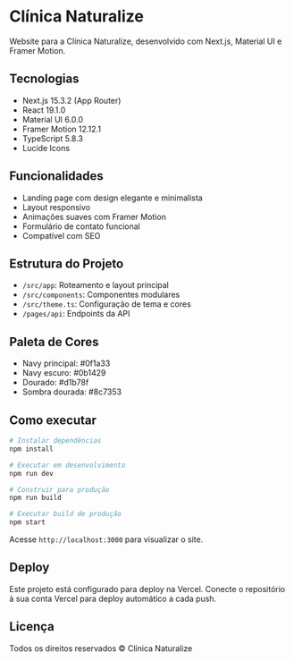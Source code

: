# Clínica Naturalize

Website para a Clínica Naturalize, desenvolvido com Next.js, Material UI e Framer Motion.

## Tecnologias

- Next.js 15.3.2 (App Router)
- React 19.1.0
- Material UI 6.0.0
- Framer Motion 12.12.1
- TypeScript 5.8.3
- Lucide Icons

## Funcionalidades

- Landing page com design elegante e minimalista
- Layout responsivo
- Animações suaves com Framer Motion
- Formulário de contato funcional
- Compatível com SEO

## Estrutura do Projeto

- `/src/app`: Roteamento e layout principal
- `/src/components`: Componentes modulares
- `/src/theme.ts`: Configuração de tema e cores
- `/pages/api`: Endpoints da API

## Paleta de Cores

- Navy principal: #0f1a33
- Navy escuro: #0b1429
- Dourado: #d1b78f
- Sombra dourada: #8c7353

## Como executar

```bash
# Instalar dependências
npm install

# Executar em desenvolvimento
npm run dev

# Construir para produção
npm run build

# Executar build de produção
npm start
```

Acesse `http://localhost:3000` para visualizar o site.

## Deploy

Este projeto está configurado para deploy na Vercel. Conecte o repositório à sua conta Vercel para deploy automático a cada push.

## Licença

Todos os direitos reservados © Clínica Naturalize 